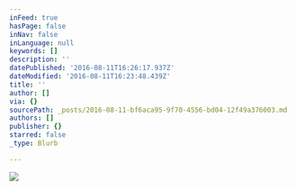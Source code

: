 ```yaml
---
inFeed: true
hasPage: false
inNav: false
inLanguage: null
keywords: []
description: ''
datePublished: '2016-08-11T16:26:17.937Z'
dateModified: '2016-08-11T16:23:48.439Z'
title: ''
author: []
via: {}
sourcePath: _posts/2016-08-11-bf6aca95-9f70-4556-bd04-12f49a376003.md
authors: []
publisher: {}
starred: false
_type: Blurb

---
```

![](https://the-grid-user-content.s3-us-west-2.amazonaws.com/77766ce6-1d1c-4583-9de4-a60a56a77150.png)